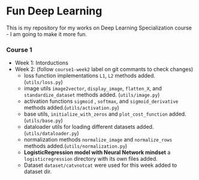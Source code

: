 # Fun Deep Learning
This is my repository for my works on Deep Learning Specialization course - I am going to make it more fun.

### Course 1

* Week 1: Intorductions
* Week 2: (follow `course1-week2` label on git commants to check changes)
     * loss function implementations `L1`, `L2` methods added. (`utils/loss.py`)
     * image utils `image2vector`, `display_image`, `flatten_X`, and `standardize_dataset` methods added. (`utils/image.py`)
     * activation functions `sigmoid` , `softmax`, and `sigmoid_derivative` methods added.(`utils/activation.py`)
     * base utils, `initialize_with_zeros` and `plot_cost_function` added. (`utils/base.py`)
     * dataloader utils for loading different datasets added.(`utils/dataloader.py`)
     * normalization methods `normalize_image` and `normalize_rows` methods added.(`utils/normalization.py`)
     * **LogisticRegression model with Neural Network mindset** a `logisticregression` directory with its own files added.
     * Dataset `dataset/catvnotcat` were used for this week added to dataset dir.

   